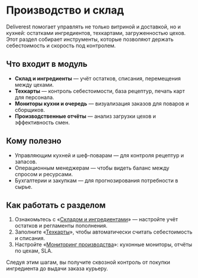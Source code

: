 # Производство и склад

Deliverest помогает управлять не только витриной и доставкой, но и кухней: остатками ингредиентов, техкартами, загруженностью цехов. Этот раздел собирает инструменты, которые позволяют держать себестоимость и скорость под контролем.

## Что входит в модуль

- **Склад и ингредиенты** — учёт остатков, списания, перемещения между цехами.
- **Техкарты** — контроль себестоимости, база рецептур, печать карт для персонала.
- **Мониторы кухни и очередь** — визуализация заказов для поваров и сборщиков.
- **Производственные отчёты** — анализ загрузки цехов и эффективность смен.

## Кому полезно

- Управляющим кухней и шеф-поварам — для контроля рецептур и запасов.
- Операционным менеджерам — чтобы видеть баланс между спросом и ресурсами.
- Бухгалтерии и закупкам — для прогнозирования потребности в сырье.

## Как работать с разделом

1. Ознакомьтесь с «[Складом и ингредиентами](inventory.md)» — настройте учёт остатков и регламенты пополнения.
2. Заполните «[Техкарты](techcards.md)», чтобы автоматически считать себестоимость и списания.
3. Настройте «[Мониторинг производства](monitoring.md)»: кухонные мониторы, отчёты по цехам, SLA.

Следуя этим шагам, вы получите сквозной контроль от покупки ингредиента до выдачи заказа курьеру.
